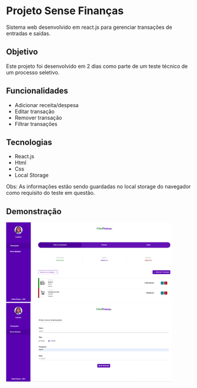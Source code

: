 # Projeto Sense Finanças
Sistema web desenvolvido em react.js para gerenciar transações de entradas e saídas.

## Objetivo
Este projeto foi desenvolvido em 2 dias como parte de um teste técnico de um processo seletivo.

## Funcionalidades
- Adicionar receita/despesa
- Editar transação
- Remover transação
- Filtrar transações
  
## Tecnologias
- React.js
- Html
- Css
- Local Storage

Obs: As informações estão sendo guardadas no local storage do navegador como requisito do teste em questão.

## Demonstração
<p float="left">
  <img style="width:450px" src="/demo/pagina_1.png">
  <img style="width:450px" src="/demo/pagina_2.png">
</p>

